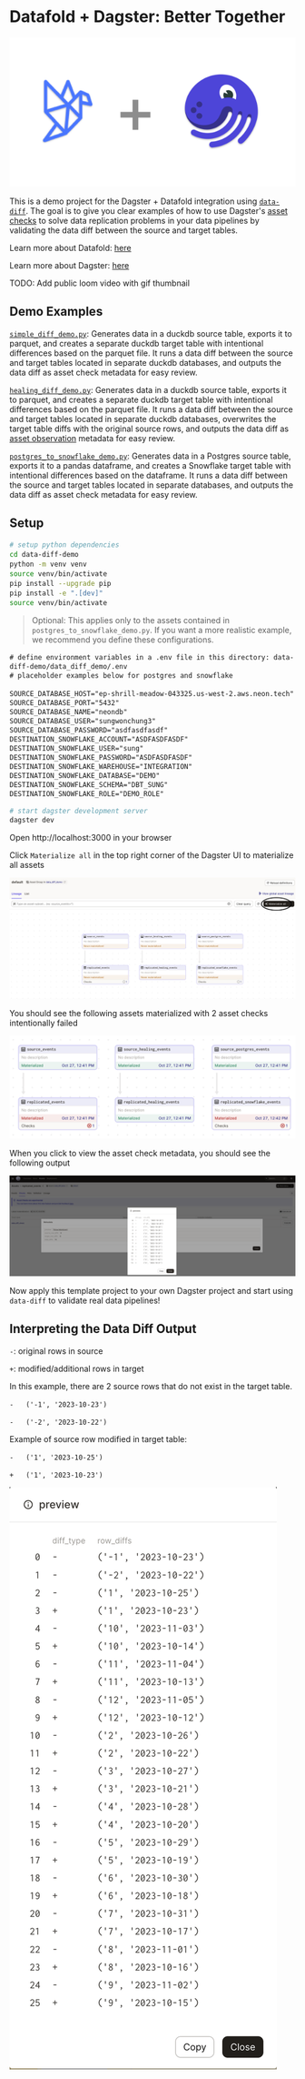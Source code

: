 # Datafold + Dagster: Better Together

<p align="center">
  <img src="images/dagster_and_datafold.png">
</p>

This is a demo project for the Dagster + Datafold integration using [`data-diff`](https://github.com/datafold/data-diff#data-diff-compare-datasets-fast-within-or-across-sql-databases). The goal is to give you clear examples of how to use Dagster's [asset checks](https://docs.dagster.io/concepts/assets/asset-checks) to solve data replication problems in your data pipelines by validating the data diff between the source and target tables.

Learn more about Datafold: [here](https://www.datafold.com/data-replication)

Learn more about Dagster: [here](https://dagster.io/)

TODO: Add public loom video with gif thumbnail

## Demo Examples

[`simple_diff_demo.py`](data-diff-demo/data_diff_demo/assets/simple_diff_demo.py): Generates data in a duckdb source table, exports it to parquet, and creates a separate duckdb target table with intentional differences based on the parquet file. It runs a data diff between the source and target tables located in separate duckdb databases, and outputs the data diff as asset check metadata for easy review.

[`healing_diff_demo.py`](data-diff-demo/data_diff_demo/assets/healing_diff_demo.py): Generates data in a duckdb source table, exports it to parquet, and creates a separate duckdb target table with intentional differences based on the parquet file. It runs a data diff between the source and target tables located in separate duckdb databases, overwrites the target table diffs with the original source rows, and outputs the data diff as [asset observation](https://docs.dagster.io/concepts/assets/asset-observations) metadata for easy review.

[`postgres_to_snowflake_demo.py`](data-diff-demo/data_diff_demo/assets/postgres_to_snowflake_demo.py): Generates data in a Postgres source table, exports it to a pandas dataframe, and creates a Snowflake target table with intentional differences based on the dataframe. It runs a data diff between the source and target tables located in separate databases, and outputs the data diff as asset check metadata for easy review.


## Setup

```bash
# setup python dependencies
cd data-diff-demo
python -m venv venv
source venv/bin/activate
pip install --upgrade pip
pip install -e ".[dev]"
source venv/bin/activate
```

> Optional: This applies only to the assets contained in `postgres_to_snowflake_demo.py`. If you want a more realistic example, we recommend you define these configurations.

```
# define environment variables in a .env file in this directory: data-diff-demo/data_diff_demo/.env
# placeholder examples below for postgres and snowflake

SOURCE_DATABASE_HOST="ep-shrill-meadow-043325.us-west-2.aws.neon.tech"
SOURCE_DATABASE_PORT="5432"
SOURCE_DATABASE_NAME="neondb"
SOURCE_DATABASE_USER="sungwonchung3"
SOURCE_DATABASE_PASSWORD="asdfasdfasdf"
DESTINATION_SNOWFLAKE_ACCOUNT="ASDFASDFASDF"
DESTINATION_SNOWFLAKE_USER="sung"
DESTINATION_SNOWFLAKE_PASSWORD="ASDFASDFASDF"
DESTINATION_SNOWFLAKE_WAREHOUSE="INTEGRATION"
DESTINATION_SNOWFLAKE_DATABASE="DEMO"
DESTINATION_SNOWFLAKE_SCHEMA="DBT_SUNG"
DESTINATION_SNOWFLAKE_ROLE="DEMO_ROLE"
```

```bash
# start dagster development server
dagster dev
```

Open http://localhost:3000 in your browser

Click `Materialize all` in the top right corner of the Dagster UI to materialize all assets

![](images/start.png)

You should see the following assets materialized with 2 asset checks intentionally failed

![](images/end.png)

When you click to view the asset check metadata, you should see the following output

![](images/example_asset_check.png)

Now apply this template project to your own Dagster project and start using `data-diff` to validate real data pipelines!


## Interpreting the Data Diff Output

`-`: original rows in source

`+`: modified/additional rows in target

In this example, there are 2 source rows that do not exist in the target table.

`-   ('-1', '2023-10-23')`

`-   ('-2', '2023-10-22')`

Example of source row modified in target table:

`-   ('1', '2023-10-25')`

`+   ('1', '2023-10-23')`

![](images/data_diff_output.png)